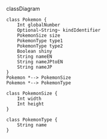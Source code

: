classDiagram

    class Pokemon {
        Int globalNumber
        Optional~String~ kindIdentifier
        PokemonSize size
        PokemonType type1
        PokemonType type2
        Boolean shiny
        String nameEN
        String nameJPtoEN
        String nameJP
    }
    Pokemon *--> PokemonSize
    Pokemon *--> PokemonType

    class PokemonSize {
        Int width
        Int height
    }

    class PokemonType {
        String name
    }

